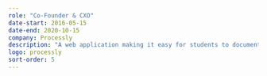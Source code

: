 ```yaml
---
role: "Co-Founder & CXO"
date-start: 2016-05-15
date-end: 2020-10-15
company: Processly
description: "A web application making it easy for students to document, discuss, and reflect upon their work. It allows teachers to work alongside students as they foster a collaborative learning environment."
logo: processly
sort-order: 5
---
```

